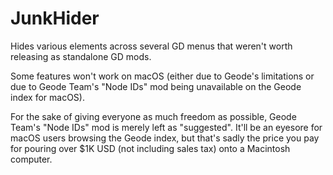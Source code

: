 # JunkHider

Hides various elements across several GD menus that weren't worth releasing as standalone GD mods.

Some features won't work on macOS (either due to Geode's limitations or due to Geode Team's "Node IDs" mod being unavailable on the Geode index for macOS).

For the sake of giving everyone as much freedom as possible, Geode Team's "Node IDs" mod is merely left as "suggested". It'll be an eyesore for macOS users browsing the Geode index, but that's sadly the price you pay for pouring over $1K USD (not including sales tax) onto a Macintosh computer.